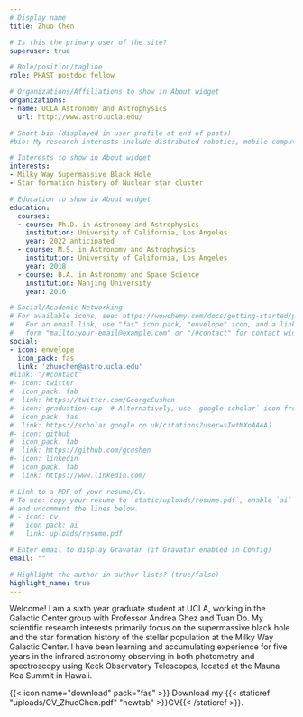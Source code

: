 ```yaml
---
# Display name
title: Zhuo Chen

# Is this the primary user of the site?
superuser: true

# Role/position/tagline
role: PHAST postdoc fellow

# Organizations/Affiliations to show in About widget
organizations:
- name: UCLA Astronomy and Astrophysics
  url: http://www.astro.ucla.edu/

# Short bio (displayed in user profile at end of posts)
#bio: My research interests include distributed robotics, mobile computing and programmable matter.

# Interests to show in About widget
interests:
- Milky Way Supermassive Black Hole
- Star formation history of Nuclear star cluster

# Education to show in About widget
education:
  courses:
  - course: Ph.D. in Astronomy and Astrophysics
    institution: University of California, Los Angeles
    year: 2022 anticipated
  - course: M.S. in Astronomy and Astrophysics
    institution: University of California, Los Angeles
    year: 2018
  - course: B.A. in Astronomy and Space Science
    institution: Nanjing University
    year: 2016

# Social/Academic Networking
# For available icons, see: https://wowchemy.com/docs/getting-started/page-builder/#icons
#   For an email link, use "fas" icon pack, "envelope" icon, and a link in the
#   form "mailto:your-email@example.com" or "/#contact" for contact widget.
social:
- icon: envelope
  icon_pack: fas
  link: 'zhuochen@astro.ucla.edu'
#link: '/#contact'
#- icon: twitter
#  icon_pack: fab
#  link: https://twitter.com/GeorgeCushen
#- icon: graduation-cap  # Alternatively, use `google-scholar` icon from `ai` icon pack
#  icon_pack: fas
#  link: https://scholar.google.co.uk/citations?user=sIwtMXoAAAAJ
#- icon: github
#  icon_pack: fab
#  link: https://github.com/gcushen
#- icon: linkedin
#  icon_pack: fab
#  link: https://www.linkedin.com/

# Link to a PDF of your resume/CV.
# To use: copy your resume to `static/uploads/resume.pdf`, enable `ai` icons in `params.toml`, 
# and uncomment the lines below.
# - icon: cv
#   icon_pack: ai
#   link: uploads/resume.pdf

# Enter email to display Gravatar (if Gravatar enabled in Config)
email: ""

# Highlight the author in author lists? (true/false)
highlight_name: true
---
```


Welcome! I am a sixth year graduate student at UCLA, working in the Galactic Center group with Professor Andrea Ghez and Tuan Do. My scientific research interests primarily focus on the supermassive black hole and the star formation history of the stellar population at the Milky Way Galactic Center. I have been learning and accumulating experience for five years in the infrared astronomy observing in both photometry and spectroscopy using Keck Observatory Telescopes, located at the Mauna Kea Summit in Hawaii. 

{{< icon name="download" pack="fas" >}} Download my {{< staticref "uploads/CV_ZhuoChen.pdf" "newtab" >}}CV{{< /staticref >}}.
